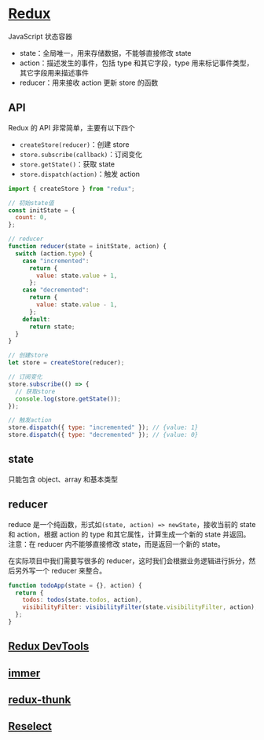 # [Redux](https://redux.js.org/)

JavaScript 状态容器

- state：全局唯一，用来存储数据，不能够直接修改 state
- action：描述发生的事件，包括 type 和其它字段，type 用来标记事件类型，其它字段用来描述事件
- reducer：用来接收 action 更新 store 的函数

## API

Redux 的 API 非常简单，主要有以下四个

- `createStore(reducer)`：创建 store
- `store.subscribe(callback)`：订阅变化
- `store.getState()`：获取 state
- `store.dispatch(action)`：触发 action

```javascript
import { createStore } from "redux";

// 初始state值
const initState = {
  count: 0,
};

// reducer
function reducer(state = initState, action) {
  switch (action.type) {
    case "incremented":
      return {
        value: state.value + 1,
      };
    case "decremented":
      return {
        value: state.value - 1,
      };
    default:
      return state;
  }
}

// 创建store
let store = createStore(reducer);

// 订阅变化
store.subscribe(() => {
  // 获取store
  console.log(store.getState());
});

// 触发action
store.dispatch({ type: "incremented" }); // {value: 1}
store.dispatch({ type: "decremented" }); // {value: 0}
```

## state

只能包含 object、array 和基本类型

## reducer

reduce 是一个纯函数，形式如`(state, action) => newState`，接收当前的 state 和 action，根据 action 的 type 和其它属性，计算生成一个新的 state 并返回。
注意：在 reducer 内不能够直接修改 state，而是返回一个新的 state。

在实际项目中我们需要写很多的 reducer，这时我们会根据业务逻辑进行拆分，然后另外写一个 reducer 来整合。

```javascript
function todoApp(state = {}, action) {
  return {
    todos: todos(state.todos, action),
    visibilityFilter: visibilityFilter(state.visibilityFilter, action),
  };
}
```

## [Redux DevTools](https://github.com/reduxjs/redux-devtools)

## [immer](https://github.com/immerjs/immer)

## [redux-thunk](https://github.com/reduxjs/redux-thunk)

## [Reselect](https://github.com/reduxjs/reselect)
